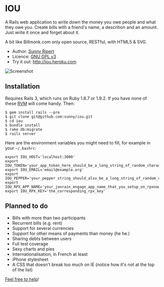 IOU
===

A Rails web application to write down the money you owe people and what they owe you. Create bills with a friend's name, a descrition and an amount. Just write it once and forget about it.

A bit like Billmonk.com only open source, RESTful, with HTML5 & SVG.

* Author: [Sunny Ripert](http://sunfox.org)
* Licence: [GNU GPL v3](http://www.gnu.org/licenses/gpl.html)
* Try it out: <http://iou.heroku.com>

![Screenshot](http://github.com/sunny/iou/raw/master/public/images/screenshot.png)


Installation
------------

Requires Rails 3, which runs on Ruby 1.8.7 or 1.9.2. If you have none of these [RVM](http://rvm.beginrescueend.com/) will come handy. Then:

    $ gem install rails --pre
    $ git clone git@github.com:sunny/iou.git
    $ cd iou
    $ bundle install
    $ rake db:migrate
    $ rails server

Here are the environment variables you might need to fill, for example in your `~/.bashrc`:

    export IOU_HOST='localhost:3000'
    export IOU_TOKEN='your_app_token_here_should_be_a_long_string_of_random_characters'
    export IOU_EMAIL='email@example.org'
    export IOU_PEPPER='your_pepper_string_should_also_be_a_long_string_of_random_characters'
    export IOU_RPX_APP_NAME='your_janrain_engage_app_name_that_you_setup_on_rpxnow_dot_com'
    export IOU_RPX_KEY='the_corresponding_rpx_key'

Planned to do
-------------

* Bills with more than two participants
* Recurrent bills (e.g. rent)
* Support for several currencies
* Support for other means of payments than money (he he.)
* Sharing debts between users
* Full test coverage
* Sexy charts and pies
* Internationalisation, in French at least
* iPhone stylesheet
* A CSS that doesn't break too much on IE (notice how it's not at the top of the list)

[Feel free to help](http://github.com/sunny/iou)!
